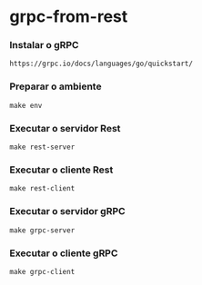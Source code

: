 # grpc-from-rest

### Instalar o gRPC 
    https://grpc.io/docs/languages/go/quickstart/ 

### Preparar o ambiente
    make env

### Executar o servidor Rest
    make rest-server

### Executar o cliente Rest
    make rest-client

### Executar o servidor gRPC
    make grpc-server

### Executar o cliente gRPC
    make grpc-client
